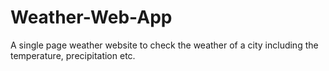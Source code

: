 # Weather-Web-App
A single page weather website to check the weather of a city including the temperature, precipitation etc.
